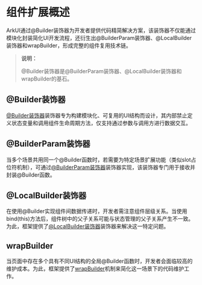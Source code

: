 # 组件扩展概述

ArkUI通过@Builder装饰器为开发者提供代码精简解决方案，该装饰器不仅能通过模块化封装简化UI开发流程，还衍生出@BuilderParam装饰器、@LocalBuilder装饰器和wrapBuilder，形成完整的组件复用技术链。

> **说明：**
>
> @Builder装饰器是@BuilderParam装饰器、@LocalBuilder装饰器和wrapBuilder的基石。

## @Builder装饰器

[@Builder装饰器](./arkts-builder.md)装饰器专为构建模块化、可复用的UI结构而设计，其内部禁止定义状态变量和调用组件生命周期方法，仅支持通过参数与调用方进行数据交互。

## @BuilderParam装饰器

当多个场景共用同一个@Builder函数时，若需要为特定场景扩展功能（类似slot占位符机制），可通过[@BuilderParam装饰器](./arkts-builderparam.md)装饰器实现，该装饰器专门用于接收并封装@Builder函数。

## @LocalBuilder装饰器

在使用@Builder实现组件间数据传递时，开发者需注意组件层级关系。当使用bind(this)方法后，组件树中的父子关系可能与状态管理的父子关系产生不一致。为此，框架提供了[@LocalBuilder装饰器](./arkts-localBuilder.md)装饰器来解决这一特定问题。


## wrapBuilder

当页面中存在多个具有不同UI结构的全局@Builder函数时，开发者会面临较高的维护成本。为此，框架提供了[wrapBuilder](./arkts-wrapBuilder.md)机制来简化这一场景下的代码维护工作。